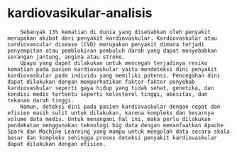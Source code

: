 # kardiovasikular-analisis

		Sebanyak 13% kematian di dunia yang disebabkan oleh penyakit merupakan akibat dari penyakit kardiovaskular. Kardiovaskular atau cardiovascular disease (CVD) merupakan penyakit dimana terjadi penyempitan atau pemblokiran pembuluh darah yang dapat menyebabkan serangan jantung, angina atau stroke. 
		Upaya yang dapat dilakukan untuk mencegah terjadinya resiko kematian pada pasien kardiovaskular yaitu mendeteksi dini penyakit kardiovaskular pada individu yang memiliki potensi. Pencegahan dini dapat dilakukan dengan memperhatikan faktor-faktor penyebab kardiovaskular seperti gaya hidup yang tidak sehat, genetika, dan kondisi medis tertentu seperti kolesterol tinggi, obesitas, dan tekanan darah tinggi. 
		Namun, deteksi dini pada pasien kardiovaskular dengan cepat dan efisien masih sulit untuk dilakukan, karena kompleks dan besarnya volume data medis. Untuk menangani hal ini, maka perlu dilakukan pendekatan menggunakan teknologi big data dengan memanfaatkan Apache Spark dan Machine Learning yang mampu untuk mengolah data secara skala besar dan kompleks sehingga proses deteksi penyakit kardiovaskular dapat dilakukan dengan efisien. 
